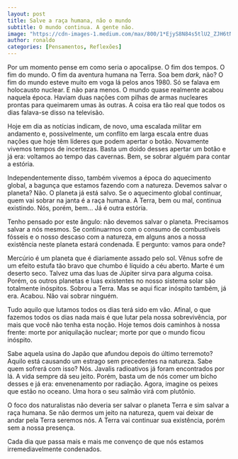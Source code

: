 ```yaml
---
layout: post
title: Salve a raça humana, não o mundo
subtitle: O mundo continua. A gente não.
image: "https://cdn-images-1.medium.com/max/800/1*EjyS8N84s5tlU2_ZJH6tNw.jpeg"
author: ronaldo
categories: [Pensamentos, Reflexões]
---
```


Por um momento pense em como seria o apocalipse. O fim dos tempos. O fim do
mundo. O fim da aventura humana na Terra. Soa bem *dark,* não? O fim do mundo
esteve muito em voga lá pelos anos 1980. Só se falava em holocausto nuclear. E
não para menos. O mundo quase realmente acabou naquela época. Haviam duas nações
com pilhas de armas nucleares prontas para queimarem umas às outras. A coisa era
tão real que todos os dias falava-se disso na televisão.

Hoje em dia as notícias indicam, de novo, uma escalada militar em andamento e,
possivelmente, um conflito em larga escala entre duas nações que hoje têm
líderes que podem apertar o botão. Novamente vivemos tempos de incertezas. Basta
um doido desses apertar um botão e já era: voltamos ao tempo das cavernas. Bem,
se sobrar alguém para contar a estória.

Independentemente disso, também vivemos a época do aquecimento global, a bagunça
que estamos fazendo com a natureza. Devemos salvar o planeta? Não. O planeta já
está salvo. Se o aquecimento global continuar, quem vai sobrar na janta é a raça
humana. A Terra, bem ou mal, continua existindo. Nós, porém, bem… Já é outra
estória.

Tenho pensado por este ângulo: não devemos salvar o planeta. Precisamos salvar a
nós mesmos. Se continuarmos com o consumo de combustíveis fósseis e o nosso
descaso com a natureza, em alguns anos a nossa existência neste planeta estará
condenada. E pergunto: vamos para onde?

Mercúrio é um planeta que é diariamente assado pelo sol. Vênus sofre de um
efeito estufa tão bravo que chumbo é líquido a céu aberto. Marte é um deserto
seco. Talvez uma das luas de Júpiter sirva para alguma coisa. Porém, os outros
planetas e luas existentes no nosso sistema solar são totalmente inóspitos.
Sobrou a Terra. Mas se aqui ficar inóspito também, já era. Acabou. Não vai
sobrar ninguém.

Tudo aquilo que lutamos todos os dias terá sido em vão. Afinal, o que fazemos
todos os dias nada mais é que lutar pela nossa sobrevivência, por mais que você
não tenha esta noção. Hoje temos dois caminhos à nossa frente: morte por
aniquilação nuclear; morte por que o mundo ficou inóspito.

Sabe aquela usina do Japão que afundou depois do último terremoto? Aquilo está
causando um estrago sem precedentes na natureza. Sabe quem sofrerá com isso?
Nós. Javalis radioativos já foram encontrados por lá. A vida sempre dá seu
jeito. Porém, basta um de nós comer um bicho desses e já era: envenenamento por
radiação. Agora, imagine os peixes que estão no oceano. Uma hora o seu salmão
virá com plutônio.

O foco dos naturalistas não deveria ser salvar o planeta Terra e sim salvar a
raça humana. Se não dermos um jeito na natureza, quem vai deixar de andar pela
Terra seremos nós. A Terra vai continuar sua existência, porém sem a nossa
presença.

Cada dia que passa mais e mais me convenço de que nós estamos irremediavelmente
condenados.
